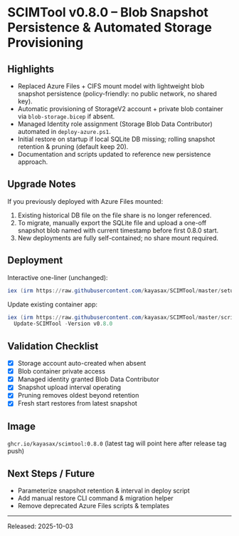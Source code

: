 # SCIMTool v0.8.0 – Blob Snapshot Persistence & Automated Storage Provisioning

## Highlights
- Replaced Azure Files + CIFS mount model with lightweight blob snapshot persistence (policy-friendly: no public network, no shared key).
- Automatic provisioning of StorageV2 account + private blob container via `blob-storage.bicep` if absent.
- Managed Identity role assignment (Storage Blob Data Contributor) automated in `deploy-azure.ps1`.
- Initial restore on startup if local SQLite DB missing; rolling snapshot retention & pruning (default keep 20).
- Documentation and scripts updated to reference new persistence approach.

## Upgrade Notes
If you previously deployed with Azure Files mounted:
1. Existing historical DB file on the file share is no longer referenced.
2. To migrate, manually export the SQLite file and upload a one-off snapshot blob named with current timestamp before first 0.8.0 start.
3. New deployments are fully self-contained; no share mount required.

## Deployment
Interactive one-liner (unchanged):
```powershell
iex (irm https://raw.githubusercontent.com/kayasax/SCIMTool/master/setup.ps1)
```
Update existing container app:
```powershell
iex (irm https://raw.githubusercontent.com/kayasax/SCIMTool/master/scripts/update-scimtool-func.ps1); \
  Update-SCIMTool -Version v0.8.0
```

## Validation Checklist
- [x] Storage account auto-created when absent
- [x] Blob container private access
- [x] Managed identity granted Blob Data Contributor
- [x] Snapshot upload interval operating
- [x] Pruning removes oldest beyond retention
- [x] Fresh start restores from latest snapshot

## Image
`ghcr.io/kayasax/scimtool:0.8.0` (latest tag will point here after release tag push)

## Next Steps / Future
- Parameterize snapshot retention & interval in deploy script
- Add manual restore CLI command & migration helper
- Remove deprecated Azure Files scripts & templates

---
Released: 2025-10-03
